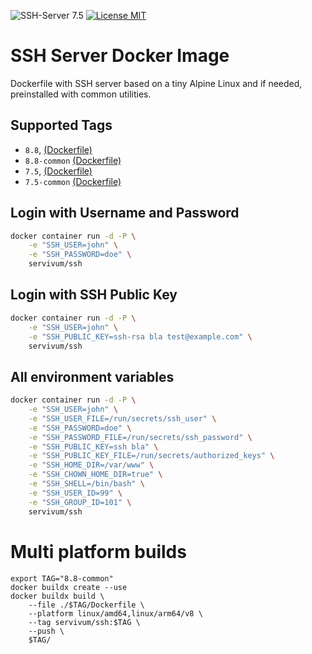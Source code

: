 ![SSH-Server 7.5](https://img.shields.io/badge/SSH-7.5-brightgreen.svg?style=flat-square) [![License MIT](https://img.shields.io/badge/license-MIT-blue.svg?style=flat-square)](https://opensource.org/licenses/MIT)

# SSH Server Docker Image

Dockerfile with SSH server based on a tiny Alpine Linux and if needed, preinstalled with common utilities.

## Supported Tags

- `8.8`, [(Dockerfile)](https://github.com/servivum/docker-ssh/blob/master/8.8/Dockerfile)
- `8.8-common` [(Dockerfile)](https://github.com/servivum/docker-ssh/blob/master/8.8-common/Dockerfile)
- `7.5`, [(Dockerfile)](https://github.com/servivum/docker-ssh/blob/master/7.5/Dockerfile)
- `7.5-common` [(Dockerfile)](https://github.com/servivum/docker-ssh/blob/master/7.5-common/Dockerfile)

## Login with Username and Password

```bash
docker container run -d -P \
    -e "SSH_USER=john" \
    -e "SSH_PASSWORD=doe" \
    servivum/ssh
```

## Login with SSH Public Key

```bash
docker container run -d -P \
    -e "SSH_USER=john" \
    -e "SSH_PUBLIC_KEY=ssh-rsa bla test@example.com" \
    servivum/ssh
```

## All environment variables

```bash
docker container run -d -P \
    -e "SSH_USER=john" \
    -e "SSH_USER_FILE=/run/secrets/ssh_user" \
    -e "SSH_PASSWORD=doe" \
    -e "SSH_PASSWORD_FILE=/run/secrets/ssh_password" \
    -e "SSH_PUBLIC_KEY=ssh bla" \
    -e "SSH_PUBLIC_KEY_FILE=/run/secrets/authorized_keys" \
    -e "SSH_HOME_DIR=/var/www" \
    -e "SSH_CHOWN_HOME_DIR=true" \
    -e "SSH_SHELL=/bin/bash" \
    -e "SSH_USER_ID=99" \
    -e "SSH_GROUP_ID=101" \
    servivum/ssh
```

# Multi platform builds

```
export TAG="8.8-common"
docker buildx create --use
docker buildx build \
    --file ./$TAG/Dockerfile \
    --platform linux/amd64,linux/arm64/v8 \
    --tag servivum/ssh:$TAG \
    --push \
    $TAG/
```